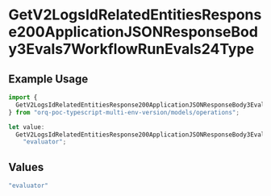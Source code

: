 # GetV2LogsIdRelatedEntitiesResponse200ApplicationJSONResponseBody3Evals7WorkflowRunEvals24Type

## Example Usage

```typescript
import {
  GetV2LogsIdRelatedEntitiesResponse200ApplicationJSONResponseBody3Evals7WorkflowRunEvals24Type,
} from "orq-poc-typescript-multi-env-version/models/operations";

let value:
  GetV2LogsIdRelatedEntitiesResponse200ApplicationJSONResponseBody3Evals7WorkflowRunEvals24Type =
    "evaluator";
```

## Values

```typescript
"evaluator"
```